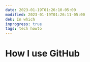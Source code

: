 ```yaml
---
date: 2023-01-19T01:26:10-05:00
modified: 2023-01-19T01:26:11-05:00
dek: In which
inprogress: true
tags: tech howto
---
```


# How I use GitHub